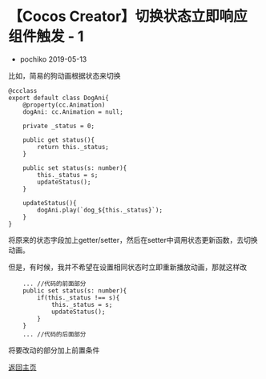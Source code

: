 # 【Cocos Creator】切换状态立即响应组件触发 - 1
- pochiko 2019-05-13

比如，简易的狗动画根据状态来切换
```
@ccclass
export default class DogAni{
    @property(cc.Animation)
    dogAni: cc.Animation = null;

    private _status = 0;

    public get status(){
        return this._status;
    }

    public set status(s: number){
        this._status = s;
        updateStatus();
    }

    updateStatus(){
        dogAni.play(`dog_${this._status}`);
    }
}
```
将原来的状态字段加上getter/setter，然后在setter中调用状态更新函数，去切换动画。

但是，有时候，我并不希望在设置相同状态时立即重新播放动画，那就这样改
```
    ... //代码的前面部分
    public set status(s: number){
        if(this._status !== s){
            this._status = s;
            updateStatus();
        }
    }
    ... //代码的后面部分
```
将要改动的部分加上前置条件

[返回主页](./readme.md)